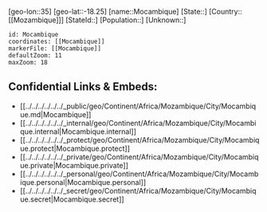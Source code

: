 ﻿---
location: [-18.25,35]
mapzoom: [7,12] 
mapmarker: city 
type: City
tags:
- geo/City


SpocWebEntityId: 32521
isDeleted: false
confidential: public

---
[geo-lon::35]
[geo-lat::-18.25]
[name::Mocambique]
[State::]
[Country::[[Mozambique]]]
[StateId::]
[Population::]
[Unknown::]


```leaflet
id: Mocambique
coordinates: [[Mocambique]]
markerFile: [[Mocambique]]
defaultZoom: 11 
maxZoom: 18
```


## Confidential Links & Embeds: 
- [[../../../../../../_public/geo/Continent/Africa/Mozambique/City/Mocambique.md|Mocambique]] 
- [[../../../../../../_internal/geo/Continent/Africa/Mozambique/City/Mocambique.internal|Mocambique.internal]] 
- [[../../../../../../_protect/geo/Continent/Africa/Mozambique/City/Mocambique.protect|Mocambique.protect]] 
- [[../../../../../../_private/geo/Continent/Africa/Mozambique/City/Mocambique.private|Mocambique.private]] 
- [[../../../../../../_personal/geo/Continent/Africa/Mozambique/City/Mocambique.personal|Mocambique.personal]] 
- [[../../../../../../_secret/geo/Continent/Africa/Mozambique/City/Mocambique.secret|Mocambique.secret]] 
